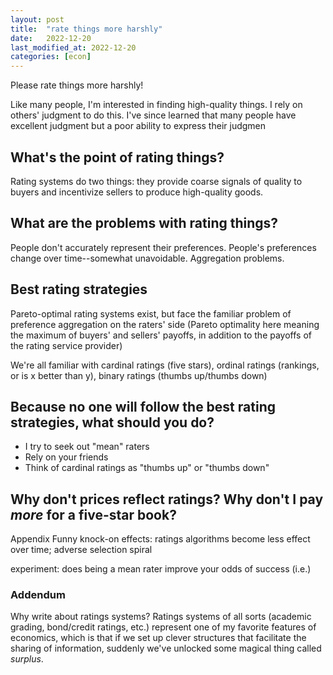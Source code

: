 ```yaml
---
layout: post
title:  "rate things more harshly"
date:   2022-12-20
last_modified_at: 2022-12-20
categories: [econ]
---
```


Please rate things more harshly!

Like many people, I'm interested in finding high-quality things. I rely on others'
judgment to do this. I've since learned that many people have excellent judgment
but a poor ability to express their judgmen

## What's the point of rating things?

Rating systems do two things: they provide coarse signals of quality to buyers
and incentivize sellers to produce high-quality goods.
## What are the problems with rating things?
People don't accurately represent their preferences.
People's preferences change over time--somewhat unavoidable.
Aggregation problems.
## Best rating strategies
Pareto-optimal rating systems exist, but face the familiar problem of preference
aggregation on the raters' side (Pareto optimality here meaning the maximum of
  buyers' and sellers' payoffs, in addition to the payoffs of the rating service
  provider)

We're all familiar with cardinal ratings (five stars), ordinal ratings (rankings,
  or is x better than y), binary ratings (thumbs up/thumbs down)
## Because no one will follow the best rating strategies, what should you do?
- I try to seek out "mean" raters
- Rely on your friends
- Think of cardinal ratings as "thumbs up" or "thumbs down"

## Why don't prices reflect ratings? Why don't I pay *more* for a five-star book?

Appendix
Funny knock-on effects: ratings algorithms become less effect over time;
adverse selection spiral

experiment:
does being a mean rater improve your odds of success (i.e.)

### Addendum
Why write about ratings systems? Ratings systems of all sorts (academic grading,
  bond/credit ratings, etc.) represent one of my favorite features of economics,
  which is that if we set up clever structures that facilitate the sharing of information,
  suddenly we've unlocked some magical thing called *surplus*.
